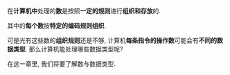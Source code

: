 在**计算机中**处理的**数**是按照**一定的规则**进行**组织和存放**的. 

其中的**每个数**按**特定的编码规则组织**. 

可是光有这些数的**组织规则**还是不够, 计算机**每条指令的操作数**可能会有**不同的数据类型**. 那么计算机能处理哪些数据类型呢?

在这一章里, 我们将要了解数与数据类型. 